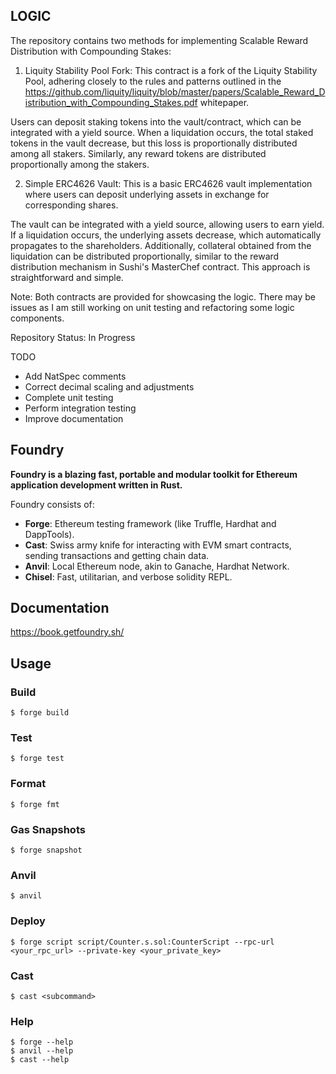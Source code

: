 ## LOGIC

The repository contains two methods for implementing Scalable Reward Distribution with Compounding Stakes:

1. Liquity Stability Pool Fork: This contract is a fork of the Liquity Stability Pool, adhering closely to the rules and patterns outlined in the https://github.com/liquity/liquity/blob/master/papers/Scalable_Reward_Distribution_with_Compounding_Stakes.pdf whitepaper.

Users can deposit staking tokens into the vault/contract, which can be integrated with a yield source. When a liquidation occurs, the total staked tokens in the vault decrease, but this loss is proportionally distributed among all stakers. Similarly, any reward tokens are distributed proportionally among the stakers.


2. Simple ERC4626 Vault: This is a basic ERC4626 vault implementation where users can deposit underlying assets in exchange for corresponding shares.

The vault can be integrated with a yield source, allowing users to earn yield. If a liquidation occurs, the underlying assets decrease, which automatically propagates to the shareholders. Additionally, collateral obtained from the liquidation can be distributed proportionally, similar to the reward distribution mechanism in Sushi's MasterChef contract. This approach is straightforward and simple.




Note: Both contracts are provided for showcasing the logic. There may be issues as I am still working on unit testing and refactoring some logic components.

Repository Status: In Progress

TODO

- Add NatSpec comments
- Correct decimal scaling and adjustments
- Complete unit testing
- Perform integration testing
- Improve documentation



## Foundry

**Foundry is a blazing fast, portable and modular toolkit for Ethereum application development written in Rust.**

Foundry consists of:

-   **Forge**: Ethereum testing framework (like Truffle, Hardhat and DappTools).
-   **Cast**: Swiss army knife for interacting with EVM smart contracts, sending transactions and getting chain data.
-   **Anvil**: Local Ethereum node, akin to Ganache, Hardhat Network.
-   **Chisel**: Fast, utilitarian, and verbose solidity REPL.

## Documentation

https://book.getfoundry.sh/

## Usage

### Build

```shell
$ forge build
```

### Test

```shell
$ forge test
```

### Format

```shell
$ forge fmt
```

### Gas Snapshots

```shell
$ forge snapshot
```

### Anvil

```shell
$ anvil
```

### Deploy

```shell
$ forge script script/Counter.s.sol:CounterScript --rpc-url <your_rpc_url> --private-key <your_private_key>
```

### Cast

```shell
$ cast <subcommand>
```

### Help

```shell
$ forge --help
$ anvil --help
$ cast --help
```
